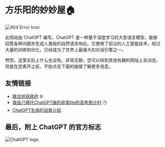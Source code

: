 # 方乐阳的妙妙屋🏠

![404 Error Icon](https://img.ixintu.com/download/jpg/202001/91855e95c51a778546f96d420d846aa3.jpg "你被骗了")

此网站由 ChatGPT 编写。ChatGPT 是一种基于深度学习的大型语言模型，能够回答各种问题并生成人类般的自然语言响应。它使用了前沿的人工智能技术，经过大量的训练和优化，已经成为了世界上最强大的对话引擎之一。

然而，这里实际上什么也没有。非常无聊，您可以转到其他有趣的网站上去浏览。但是在您离开之前，不妨点击下面的链接了解更多信息。

## 友情链接

- [联合地球政府](https://uegov.world/) 🌐
- [我自己拜托ChatGPT做的非常lite的高考倒计时](https://UnitedEarthGovernment.github.io/Countdown/Countdown.html) 🕒
- [ChatGPT生成的自我介绍](https://UnitedEarthGovernment.github.io/Me.md)

  

## 最后，附上 ChatGPT 的官方标志

![ChatGPT logo](https://blog.lambdo.com/content/images/size/w1000/2020/11/openai-logo-vertical-dimensional-purple-e1588267015132.png)

